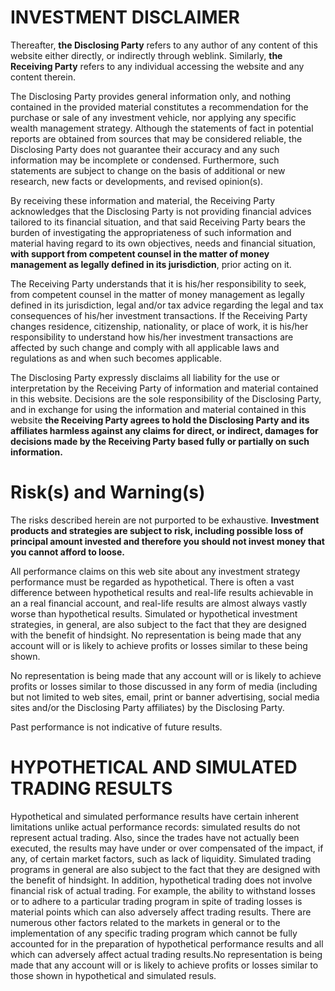 # INVESTMENT DISCLAIMER
Thereafter, **the Disclosing Party** refers to any author of any content of this website either directly, or indirectly through weblink. Similarly, **the Receiving Party** refers to any individual accessing the website and any content therein.

The Disclosing Party provides general information only, and nothing contained in the provided material constitutes a recommendation for the purchase or sale of any investment vehicle, nor applying any specific wealth management strategy.
Although the statements of fact in potential reports are obtained from sources that may be considered reliable, the Disclosing Party does not guarantee their accuracy and any such information may be incomplete or condensed. 
Furthermore, such statements are subject to change on the basis of additional or new research, new facts or developments, and revised opinion(s). 

By receiving these information and material, the Receiving Party acknowledges that the Disclosing Party is not providing financial advices tailored to its financial situation, and that said Receiving Party bears the burden of 
investigating the appropriateness of such information and material having regard to its own objectives, needs and financial situation, **with support from competent counsel in the matter of money management as legally defined in its jurisdiction**, 
prior acting on it.

The Receiving Party understands that it is his/her responsibility to seek, from competent counsel in the matter of money management as legally defined in its jurisdiction, 
legal and/or tax advice regarding the legal and tax consequences of his/her investment transactions. 
If the Receiving Party changes residence, citizenship, nationality, or place of work, it is his/her responsibility to understand 
how his/her investment transactions are affected by such change and comply with all applicable laws and regulations as and when such becomes applicable. 

The Disclosing Party expressly disclaims all liability for the use or interpretation by the Receiving Party of information and material contained in this website. Decisions are the sole responsibility of the Disclosing Party, and in exchange 
for using the information and material contained in this website **the Receiving Party agrees to hold the Disclosing Party and its affiliates harmless against any claims for direct, or indirect, damages for decisions made by the Receiving Party based 
fully or partially on such information.**

# Risk(s) and Warning(s)
The risks described herein are not purported to be exhaustive. **Investment products and strategies are subject to risk, including possible loss of principal amount invested and therefore you should not invest money 
that you cannot afford to loose.** 

All performance claims on this web site about any investment strategy performance must be regarded as hypothetical. There is often a vast difference between hypothetical results and real-life results achievable in an a 
real financial account, and real-life results are almost always vastly worse than hypothetical results. Simulated or hypothetical investment strategies, in general, are also subject to the fact that they are designed with the benefit of hindsight. 
No representation is being made that any account will or is likely to achieve profits or losses similar to these being shown.

No representation is being made that any account will or is likely to achieve profits or losses similar to those discussed in any form of media (including but not limited to web sites, email, print or banner advertising, 
social media sites and/or the Disclosing Party affiliates) by the Disclosing Party.

Past performance is not indicative of future results.  

# HYPOTHETICAL AND SIMULATED TRADING RESULTS

Hypothetical and simulated performance results have certain inherent limitations unlike actual performance records: simulated results do not represent actual trading. Also, since the trades have not actually been executed, 
the results may have under or over compensated of the impact, if any, of certain market factors, such as lack of liquidity. Simulated trading programs in general are also subject to the fact that they are designed with the 
benefit of hindsight. In addition, hypothetical trading does not involve financial risk of actual trading. For example, the ability to withstand losses or to adhere to a particular trading program in spite of trading losses is material points which 
can also adversely affect trading results. There are numerous other factors related to the markets in general or to the implementation of any specific trading program which cannot be fully accounted for in the preparation 
of hypothetical performance results and all which can adversely affect actual trading results.No representation is being made that any account will or is likely to achieve profits or losses similar to those shown in hypothetical and simulated resuls.